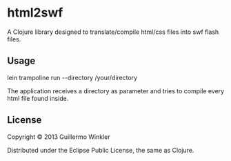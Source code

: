 # html2swf

A Clojure library designed to translate/compile html/css files into swf flash files.

## Usage

lein trampoline run --directory /your/directory

The application receives a directory as parameter and tries to compile every html file found inside.

## License

Copyright © 2013 Guillermo Winkler

Distributed under the Eclipse Public License, the same as Clojure.
